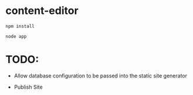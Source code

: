 content-editor
==============

```console
npm install
```
```console
node app
```

TODO:
==============
- Allow database configuration to be passed into the static site generator

- Publish Site

